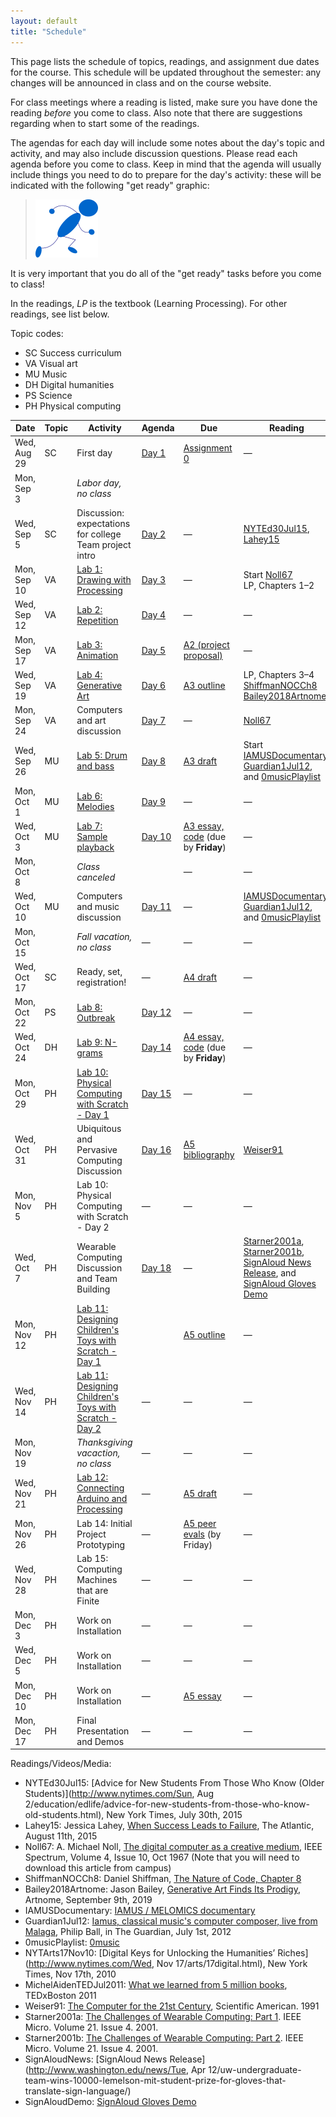 ```yaml
---
layout: default
title: "Schedule"
---
```


This page lists the schedule of topics, readings, and assignment due dates for the course.  This schedule will be updated throughout the semester: any changes will be announced in class and on the course website.

For class meetings where a reading is listed, make sure you have done the reading *before* you come to class.  Also note that there are suggestions regarding when to start some of the readings.

The agendas for each day will include some notes about the day's topic and activity, and may also include discussion questions.  Please read each agenda before you come to class.  Keep in mind that the agenda will usually include things you need to do to prepare for the day's activity: these will be indicated with the following "get ready" graphic:

> <img src="agenda/img/getready.png" alt="Get ready!">

It is very important that you do all of the "get ready" tasks before you come to class!

In the readings, *LP* is the textbook (Learning Processing).  For other readings, see list below.

Topic codes:

* <span class="topic-sc">SC</span> Success curriculum
* <span class="topic-art">VA</span> Visual art
* <span class="topic-mus">MU</span> Music
* <span class="topic-hum">DH</span> Digital humanities
* <span class="topic-sci">PS</span> Science
* <span class="topic-phy">PH</span> Physical computing

Date | Topic | Activity | Agenda | Due | Reading
---- | ----- | ---------| ------ | --- | -------
Wed, Aug 29 | <span class="topic-sc">SC</span> | First day | [Day 1](agenda/day01.html) | [Assignment 0](assign/assign00.html) | &mdash;
Mon, Sep 3 |  | *Labor day, no class* |  |  |
Wed, Sep 5 | <span class="topic-sc">SC</span> | Discussion: expectations for college<br>Team project intro | [Day 2](agenda/day02.html) | &mdash; | [NYTEd30Jul15](http://www.nytimes.com/2015/08/02/education/edlife/advice-for-new-students-from-those-who-know-old-students.html), [Lahey15](http://www.theatlantic.com/education/archive/2015/08/when-success-leads-to-failure/400925/)
Mon, Sep 10 | <span class="topic-art">VA</span> | [Lab 1: Drawing with Processing](labs/lab01.html) | [Day 3](agenda/day03.html) | &mdash; | Start [Noll67](http://ieeexplore.ieee.org/xpl/articleDetails.jsp?arnumber=5217127)<br>LP, Chapters 1&ndash;2
Wed, Sep 12 | <span class="topic-art">VA</span> | [Lab 2: Repetition](labs/lab02.html) | [Day 4](agenda/day04.html) | &mdash; | &mdash;
Mon, Sep 17 | <span class="topic-art">VA</span> | [Lab 3: Animation](labs/lab03.html) | [Day 5](agenda/day05.html) | [A2 (project proposal)](assign/assign02.html) | &mdash;
Wed, Sep 19 | <span class="topic-art">VA</span> | [Lab 4: Generative Art](labs/lab04.html) | [Day 6](agenda/day06.html) | [A3 outline](assign/assign03.html) | LP, Chapters 3&ndash;4<br>[ShiffmanNOCCh8](http://natureofcode.com/book/chapter-8-fractals/)<br>[Bailey2018Artnome](https://www.artnome.com/news/2018/8/8/generative-art-finds-its-prodigy)
Mon, Sep 24 | <span class="topic-art">VA</span> | Computers and art discussion | [Day 7](agenda/day07.html) | &mdash; | [Noll67](http://ieeexplore.ieee.org/xpl/articleDetails.jsp?arnumber=5217127)
Wed, Sep 26 | <span class="topic-mus">MU</span> | [Lab 5: Drum and bass](labs/lab05.html) | [Day 8](agenda/day08.html) | [A3 draft](assign/assign03.html) | Start [IAMUSDocumentary](https://www.youtube.com/watch?v=ETGDbWvWCbM), [Guardian1Jul12](http://www.theguardian.com/music/2012/jul/01/iamus-computer-composes-classical-music), and [0musicPlaylist](https://www.youtube.com/watch?v=SxvV5zn7e9s)
Mon, Oct 1 | <span class="topic-mus">MU</span> | [Lab 6: Melodies](labs/lab06.html) | [Day 9](agenda/day09.html) | &mdash; | &mdash;
Wed, Oct 3 | <span class="topic-mus">MU</span> | [Lab 7: Sample playback](labs/lab07.html) | [Day 10](agenda/day10.html) | [A3 essay, code](assign/assign03.html) (due by **Friday**) | &mdash;
Mon, Oct 8 |  | *Class canceled* |  | &mdash; | &mdash;
Wed, Oct 10 | <span class="topic-mus">MU</span> | Computers and music discussion  | [Day 11](agenda/day11.html) | &mdash; | [IAMUSDocumentary](https://www.youtube.com/watch?v=ETGDbWvWCbM), [Guardian1Jul12](http://www.theguardian.com/music/2012/jul/01/iamus-computer-composes-classical-music), and [0musicPlaylist](https://www.youtube.com/playlist?list=PLwUOBZdCYUCMjW1DKCQxqVJp3xmoh42e2)
Mon, Oct 15 |  | *Fall vacation, no class* | &mdash; | &mdash; | &mdash;
Wed, Oct 17 | <span class="topic-sc">SC</span> | Ready, set, registration! | &mdash; | [A4 draft](assign/assign04.html) | &mdash;
Mon, Oct 22 | <span class="topic-sci">PS</span> | [Lab 8: Outbreak](labs/lab08.html) | [Day 12](agenda/day12.html) | &mdash; | &mdash;
Wed, Oct 24 | <span class="topic-hum">DH</span> | [Lab 9: N-grams](labs/lab09.html) | [Day 14](agenda/day14.html) | [A4 essay, code](assign/assign04.html) (due by **Friday**) | &mdash;
Mon, Oct 29 | <span class="topic-phy">PH</span> | [Lab 10: Physical Computing with Scratch - Day 1](labs/lab10.html) | [Day 15](agenda/day15.html) | &mdash; | &mdash;
Wed, Oct 31 | <span class="topic-phy">PH</span> | Ubiquitous and Pervasive Computing Discussion | [Day 16](agenda/day16.html) | [A5 bibliography](assign/assign05.html) | [Weiser91](http://www.lri.fr/~mbl/Stanford/CS477/papers/Weiser-SciAm.pdf)
Mon, Nov 5 | <span class="topic-phy">PH</span> | Lab 10: Physical Computing with Scratch - Day 2 | &mdash; | &mdash; | &mdash;
Wed, Oct 7 | <span class="topic-phy">PH</span> | Wearable Computing Discussion and Team Building | [Day 18](agenda/day18.html) | &mdash; | [Starner2001a](http://ieeexplore.ieee.org/document/946681/),  [Starner2001b](http://ieeexplore.ieee.org/document/946683/), [SignAloud News Release](http://www.washington.edu/news/2016/04/12/uw-undergraduate-team-wins-10000-lemelson-mit-student-prize-for-gloves-that-translate-sign-language/), and [SignAloud Gloves Demo](https://www.youtube.com/watch?v=l01sdzJHCCM)
Mon, Nov 12 | <span class="topic-phy">PH</span> | [Lab 11: Designing Children's Toys with Scratch - Day 1](labs/lab11.html) |  | [A5 outline](assign/assign05.html) | &mdash;
Wed, Nov 14 | <span class="topic-phy">PH</span> | [Lab 11: Designing Children's Toys with Scratch - Day 2](labs/lab11.html) | &mdash; | &mdash; | &mdash;
Mon, Nov 19 |  | *Thanksgiving vacaction, no class* | &mdash; | &mdash; | &mdash;
Wed, Nov 21 | <span class="topic-phy">PH</span> | [Lab 12: Connecting Arduino and Processing](labs/lab12.html) | &mdash; | [A5 draft](assign/assign05.html) | &mdash;
Mon, Nov 26 | <span class="topic-phy">PH</span> | Lab 14: Initial Project Prototyping | &mdash; | [A5 peer evals](assign/assign05.html) (by Friday) | &mdash;
Wed, Nov 28 | <span class="topic-phy">PH</span> | Lab 15: Computing Machines that are Finite | &mdash; | &mdash; | &mdash;
Mon, Dec 3 | <span class="topic-phy">PH</span> | Work on Installation | &mdash; | &mdash; | &mdash;
Wed, Dec 5 | <span class="topic-phy">PH</span> | Work on Installation | &mdash; | &mdash; | &mdash;
Mon, Dec 10 | <span class="topic-phy">PH</span> | Work on Installation | &mdash; | [A5 essay](assign/assign05.html) | &mdash;
Mon, Dec 17 | <span class="topic-phy">PH</span> | Final Presentation and Demos | &mdash; | &mdash; | &mdash;

Readings/Videos/Media:

* NYTEd30Jul15: [Advice for New Students From Those Who Know (Older Students)](http://www.nytimes.com/Sun, Aug 2/education/edlife/advice-for-new-students-from-those-who-know-old-students.html), New York Times, July 30th, 2015
* Lahey15: Jessica Lahey, [When Success Leads to Failure](http://www.theatlantic.com/education/archive/2015/08/when-success-leads-to-failure/400925/), The Atlantic, August 11th, 2015
* Noll67: A. Michael Noll, [The digital computer as a creative medium](http://ieeexplore.ieee.org/xpl/articleDetails.jsp?arnumber=5217127), IEEE Spectrum, Volume 4, Issue 10, Oct 1967 (Note that you will need to download this article from campus)
* ShiffmanNOCCh8: Daniel Shiffman, [The Nature of Code, Chapter 8](http://natureofcode.com/book/chapter-8-fractals/)
* Bailey2018Artnome: Jason Bailey, [Generative Art Finds Its Prodigy](https://www.artnome.com/news/2018/8/8/generative-art-finds-its-prodigy), Artnome, September 9th, 2019
* IAMUSDocumentary: [IAMUS / MELOMICS documentary](https://www.youtube.com/watch?v=ETGDbWvWCbM)
* Guardian1Jul12: [Iamus, classical music's computer composer, live from Malaga](http://www.theguardian.com/music/2012/jul/01/iamus-computer-composes-classical-music), Philip Ball, in The Guardian, July 1st, 2012
* 0musicPlaylist: [0music](https://www.youtube.com/playlist?list=PLwUOBZdCYUCMjW1DKCQxqVJp3xmoh42e2)
* NYTArts17Nov10: [Digital Keys for Unlocking the Humanities’ Riches](http://www.nytimes.com/Wed, Nov 17/arts/17digital.html), New York Times, Nov 17th, 2010
* MichelAidenTEDJul2011: [What we learned from 5 million books](https://www.ted.com/talks/what_we_learned_from_5_million_books?language=en#t-512521), TEDxBoston 2011
* Weiser91: [The Computer for the 21st Century](http://www.lri.fr/~mbl/Stanford/CS477/papers/Weiser-SciAm.pdf), Scientific American. 1991
* Starner2001a: [The Challenges of Wearable Computing: Part 1](http://ieeexplore.ieee.org/document/946681/). IEEE Micro. Volume 21. Issue 4. 2001.
* Starner2001b: [The Challenges of Wearable Computing: Part 2](http://ieeexplore.ieee.org/document/946683/). IEEE Micro. Volume 21. Issue 4. 2001.
* SignAloudNews: [SignAloud News Release](http://www.washington.edu/news/Tue, Apr 12/uw-undergraduate-team-wins-10000-lemelson-mit-student-prize-for-gloves-that-translate-sign-language/)
* SignAloudDemo: [SignAloud Gloves Demo](https://www.youtube.com/watch?v=l01sdzJHCCM)
<!-- vim:set wrap: ­-->
<!-- vim:set linebreak: -->
<!-- vim:set nolist: -->

<!--
* Weiser93: [Some Computer Science Issues in Ubiqiutous Computing](http://www.cs.princeton.edu/courses/archive/spring99/cs598c/papers/p75-weiser.pdf). Communications of the ACM. Volume 36. Issue 7. 1993.

-->
